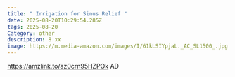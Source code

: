 ```yaml
---
title: " Irrigation for Sinus Relief "
date: 2025-08-20T10:29:54.285Z
tags: 2025-08-20
Category: other
description: 8.xx
image: https://m.media-amazon.com/images/I/61kLSIYpjaL._AC_SL1500_.jpg
---
```

https://amzlink.to/az0crn95HZPOk
AD